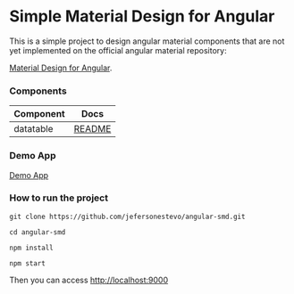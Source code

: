 # Simple Material Design for Angular

This is a simple project to design angular material components that are not yet implemented on the official angular material repository:

[Material Design for Angular](https://github.com/angular/material2).

### Components

| Component        | Docs         |
|------------------|--------------|
| datatable        | [README][1]  |

 [1]: https://github.com/jefersonestevo/angular-smd/blob/master/src/app/shared/component/smd-datatable/README.md
 
### Demo App

[Demo App](https://rawgit.com/jefersonestevo/angular-smd/master/dist/index.html)
 
### How to run the project
`git clone https://github.com/jefersonestevo/angular-smd.git`

`cd angular-smd`

`npm install`

`npm start`

Then you can access [http://localhost:9000](http://localhost:9000)
